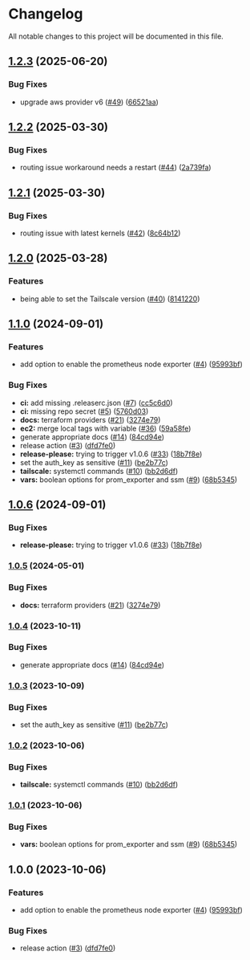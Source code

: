 # Changelog

All notable changes to this project will be documented in this file.

## [1.2.3](https://github.com/Smana/terraform-aws-tailscale-subnet-router/compare/v1.2.2...v1.2.3) (2025-06-20)


### Bug Fixes

* upgrade aws provider v6 ([#49](https://github.com/Smana/terraform-aws-tailscale-subnet-router/issues/49)) ([66521aa](https://github.com/Smana/terraform-aws-tailscale-subnet-router/commit/66521aaff09b117be63cef889f0f5ff0fe47ae64))

## [1.2.2](https://github.com/Smana/terraform-aws-tailscale-subnet-router/compare/v1.2.1...v1.2.2) (2025-03-30)


### Bug Fixes

* routing issue workaround needs a restart ([#44](https://github.com/Smana/terraform-aws-tailscale-subnet-router/issues/44)) ([2a739fa](https://github.com/Smana/terraform-aws-tailscale-subnet-router/commit/2a739fa2c804bb31e638232a4b924e0ad8882d9d))

## [1.2.1](https://github.com/Smana/terraform-aws-tailscale-subnet-router/compare/v1.2.0...v1.2.1) (2025-03-30)


### Bug Fixes

* routing issue with latest kernels ([#42](https://github.com/Smana/terraform-aws-tailscale-subnet-router/issues/42)) ([8c64b12](https://github.com/Smana/terraform-aws-tailscale-subnet-router/commit/8c64b125e150e582c66b479902066b911c3dc0dc))

## [1.2.0](https://github.com/Smana/terraform-aws-tailscale-subnet-router/compare/v1.1.0...v1.2.0) (2025-03-28)


### Features

* being able to set the Tailscale version ([#40](https://github.com/Smana/terraform-aws-tailscale-subnet-router/issues/40)) ([8141220](https://github.com/Smana/terraform-aws-tailscale-subnet-router/commit/81412204e951d393f383395067aee6915a4a08a5))

## [1.1.0](https://github.com/Smana/terraform-aws-tailscale-subnet-router/compare/v1.0.6...v1.1.0) (2024-09-01)


### Features

* add option to enable the prometheus node exporter ([#4](https://github.com/Smana/terraform-aws-tailscale-subnet-router/issues/4)) ([95993bf](https://github.com/Smana/terraform-aws-tailscale-subnet-router/commit/95993bf2483a62d2de13ccc43f0bd490466f5ece))


### Bug Fixes

* **ci:** add missing .releaserc.json ([#7](https://github.com/Smana/terraform-aws-tailscale-subnet-router/issues/7)) ([cc5c6d0](https://github.com/Smana/terraform-aws-tailscale-subnet-router/commit/cc5c6d0ab0b2417b12c7cf1502f4e7f9014494a9))
* **ci:** missing repo secret ([#5](https://github.com/Smana/terraform-aws-tailscale-subnet-router/issues/5)) ([5760d03](https://github.com/Smana/terraform-aws-tailscale-subnet-router/commit/5760d03a15ae92049c0e3335298e6b2b0aa801da))
* **docs:** terraform providers ([#21](https://github.com/Smana/terraform-aws-tailscale-subnet-router/issues/21)) ([3274e79](https://github.com/Smana/terraform-aws-tailscale-subnet-router/commit/3274e79da261a02029c6fb85223fe43ec153e517))
* **ec2:** merge local tags with variable ([#36](https://github.com/Smana/terraform-aws-tailscale-subnet-router/issues/36)) ([59a58fe](https://github.com/Smana/terraform-aws-tailscale-subnet-router/commit/59a58fe4cb0b8c7b9cf606bb84b47c3a9c56e55d))
* generate appropriate docs ([#14](https://github.com/Smana/terraform-aws-tailscale-subnet-router/issues/14)) ([84cd94e](https://github.com/Smana/terraform-aws-tailscale-subnet-router/commit/84cd94ec11ae99a09788eba062cf16cb15a4ab88))
* release action ([#3](https://github.com/Smana/terraform-aws-tailscale-subnet-router/issues/3)) ([dfd7fe0](https://github.com/Smana/terraform-aws-tailscale-subnet-router/commit/dfd7fe0c6b45936e0e1add269ede2231fdf063c4))
* **release-please:** trying to trigger v1.0.6 ([#33](https://github.com/Smana/terraform-aws-tailscale-subnet-router/issues/33)) ([18b7f8e](https://github.com/Smana/terraform-aws-tailscale-subnet-router/commit/18b7f8e0596a7bf7b0168f2c3d1cb85ebd127932))
* set the auth_key as sensitive ([#11](https://github.com/Smana/terraform-aws-tailscale-subnet-router/issues/11)) ([be2b77c](https://github.com/Smana/terraform-aws-tailscale-subnet-router/commit/be2b77c0920f9e62d35017b74cbde01cc66de277))
* **tailscale:** systemctl commands ([#10](https://github.com/Smana/terraform-aws-tailscale-subnet-router/issues/10)) ([bb2d6df](https://github.com/Smana/terraform-aws-tailscale-subnet-router/commit/bb2d6dfa8636069af746cbb3e6344729baaa6a46))
* **vars:** boolean options for prom_exporter and ssm ([#9](https://github.com/Smana/terraform-aws-tailscale-subnet-router/issues/9)) ([68b5345](https://github.com/Smana/terraform-aws-tailscale-subnet-router/commit/68b5345c2e18ce1f4a3611185d849407aac45d3a))

## [1.0.6](https://github.com/Smana/terraform-aws-tailscale-subnet-router/compare/v1.0.5...v1.0.6) (2024-09-01)


### Bug Fixes

* **release-please:** trying to trigger v1.0.6 ([#33](https://github.com/Smana/terraform-aws-tailscale-subnet-router/issues/33)) ([18b7f8e](https://github.com/Smana/terraform-aws-tailscale-subnet-router/commit/18b7f8e0596a7bf7b0168f2c3d1cb85ebd127932))

### [1.0.5](https://github.com/Smana/terraform-aws-tailscale-subnet-router/compare/v1.0.4...v1.0.5) (2024-05-01)


### Bug Fixes

* **docs:** terraform providers ([#21](https://github.com/Smana/terraform-aws-tailscale-subnet-router/issues/21)) ([3274e79](https://github.com/Smana/terraform-aws-tailscale-subnet-router/commit/3274e79da261a02029c6fb85223fe43ec153e517))

### [1.0.4](https://github.com/Smana/terraform-aws-tailscale-subnet-router/compare/v1.0.3...v1.0.4) (2023-10-11)


### Bug Fixes

* generate appropriate docs ([#14](https://github.com/Smana/terraform-aws-tailscale-subnet-router/issues/14)) ([84cd94e](https://github.com/Smana/terraform-aws-tailscale-subnet-router/commit/84cd94ec11ae99a09788eba062cf16cb15a4ab88))

### [1.0.3](https://github.com/Smana/terraform-aws-tailscale-subnet-router/compare/v1.0.2...v1.0.3) (2023-10-09)


### Bug Fixes

* set the auth_key as sensitive ([#11](https://github.com/Smana/terraform-aws-tailscale-subnet-router/issues/11)) ([be2b77c](https://github.com/Smana/terraform-aws-tailscale-subnet-router/commit/be2b77c0920f9e62d35017b74cbde01cc66de277))

### [1.0.2](https://github.com/Smana/terraform-aws-tailscale-subnet-router/compare/v1.0.1...v1.0.2) (2023-10-06)


### Bug Fixes

* **tailscale:** systemctl commands ([#10](https://github.com/Smana/terraform-aws-tailscale-subnet-router/issues/10)) ([bb2d6df](https://github.com/Smana/terraform-aws-tailscale-subnet-router/commit/bb2d6dfa8636069af746cbb3e6344729baaa6a46))

### [1.0.1](https://github.com/Smana/terraform-aws-tailscale-subnet-router/compare/v1.0.0...v1.0.1) (2023-10-06)


### Bug Fixes

* **vars:** boolean options for prom_exporter and ssm ([#9](https://github.com/Smana/terraform-aws-tailscale-subnet-router/issues/9)) ([68b5345](https://github.com/Smana/terraform-aws-tailscale-subnet-router/commit/68b5345c2e18ce1f4a3611185d849407aac45d3a))

## 1.0.0 (2023-10-06)


### Features

* add option to enable the prometheus node exporter ([#4](https://github.com/Smana/terraform-aws-tailscale-subnet-router/issues/4)) ([95993bf](https://github.com/Smana/terraform-aws-tailscale-subnet-router/commit/95993bf2483a62d2de13ccc43f0bd490466f5ece))


### Bug Fixes

* release action ([#3](https://github.com/Smana/terraform-aws-tailscale-subnet-router/issues/3)) ([dfd7fe0](https://github.com/Smana/terraform-aws-tailscale-subnet-router/commit/dfd7fe0c6b45936e0e1add269ede2231fdf063c4))
